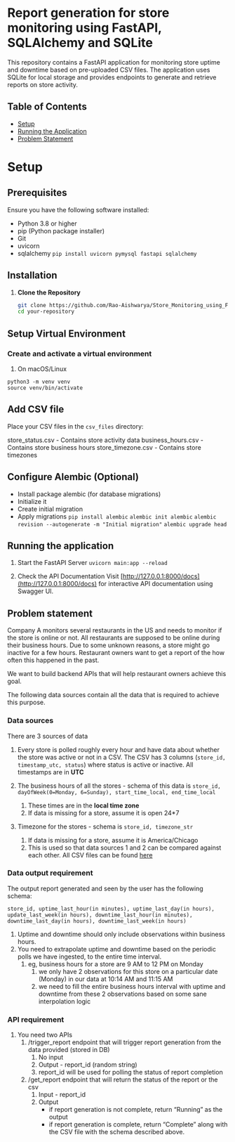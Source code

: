 # Report generation for store monitoring using FastAPI, SQLAlchemy and SQLite

This repository contains a FastAPI application for monitoring store uptime and downtime based on pre-uploaded CSV files. The application uses SQLite for local storage and provides endpoints to generate and retrieve reports on store activity.

## Table of Contents
- [Setup](#setup)
- [Running the Application](#running-the-application)
- [Problem Statement](#problem-statement)

# Setup
## Prerequisites
Ensure you have the following software installed:

- Python 3.8 or higher
- pip (Python package installer)
- Git
- uvicorn
- sqlalchemy
```pip install uvicorn pymysql fastapi sqlalchemy```

## Installation
1. **Clone the Repository**

   ```bash
   git clone https://github.com/Rao-Aishwarya/Store_Monitoring_using_FastAPI.git
   cd your-repository

## Setup Virtual Environment
### Create and activate a virtual environment
1. On macOS/Linux
```
python3 -m venv venv
source venv/bin/activate
```

## Add CSV file
Place your CSV files in the ```csv_files``` directory:

store_status.csv - Contains store activity data
business_hours.csv - Contains store business hours
store_timezone.csv - Contains store timezones

## Configure Alembic (Optional)
- Install package alembic (for database migrations)
- Initialize it
- Create initial migration
- Apply migrations
```pip install alembic```
```alembic init alembic```
```alembic revision --autogenerate -m "Initial migration"```
```alembic upgrade head```

## Running the application
1. Start the FastAPI Server
```uvicorn main:app --reload```

2. Check the API Documentation
Visit [http://127.0.0.1:8000/docs](http://127.0.0.1:8000/docs) for interactive API documentation using Swagger UI.

## Problem statement

Company A monitors several restaurants in the US and needs to monitor if the store is online or not. All restaurants are supposed to be online during their business hours. Due to some unknown reasons, a store might go inactive for a few hours. Restaurant owners want to get a report of the how often this happened in the past.   

We want to build backend APIs that will help restaurant owners achieve this goal. 

The following data sources contain all the data that is required to achieve this purpose.

### Data sources

There are 3 sources of data 

1. Every store is polled roughly every hour and have data about whether the store was active or not in a CSV.  The CSV has 3 columns (`store_id, timestamp_utc, status`) where status is active or inactive.  All timestamps are in **UTC**

2. The business hours of all the stores - schema of this data is `store_id, dayOfWeek(0=Monday, 6=Sunday), start_time_local, end_time_local`
    1. These times are in the **local time zone**
    2. If data is missing for a store, assume it is open 24*7
       
3. Timezone for the stores - schema is `store_id, timezone_str` 
    1. If data is missing for a store, assume it is America/Chicago
    2. This is used so that data sources 1 and 2 can be compared against each other. 
All CSV files can be found [here](https://drive.google.com/drive/folders/19ij-zLcpeWUhpaWvfnckhEVzQ98Zr9Dc?usp=drive_link)


### Data output requirement

The output report generated and seen by the user has the following schema:

`store_id, uptime_last_hour(in minutes), uptime_last_day(in hours), update_last_week(in hours), downtime_last_hour(in minutes), downtime_last_day(in hours), downtime_last_week(in hours)` 

1. Uptime and downtime should only include observations within business hours. 
2. You need to extrapolate uptime and downtime based on the periodic polls we have ingested, to the entire time interval.
    1. eg, business hours for a store are 9 AM to 12 PM on Monday
        1. we only have 2 observations for this store on a particular date (Monday) in our data at 10:14 AM and 11:15 AM
        2. we need to fill the entire business hours interval with uptime and downtime from these 2 observations based on some sane interpolation logic


### API requirement

1. You need two APIs 
    1. /trigger_report endpoint that will trigger report generation from the data provided (stored in DB)
        1. No input 
        2. Output - report_id (random string) 
        3. report_id will be used for polling the status of report completion
    2. /get_report endpoint that will return the status of the report or the csv
        1. Input - report_id
        2. Output
            - if report generation is not complete, return “Running” as the output
            - if report generation is complete, return “Complete” along with the CSV file with the schema described above.


